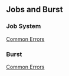 ## Jobs and Burst

### Job System
[Common Errors](Jobs%20And%20Burst/Job%20System%20Errors.md)

### Burst
[Common Errors](Jobs%20And%20Burst/Burst%20Errors.md)